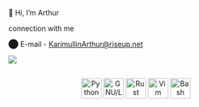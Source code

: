 <link rel="stylesheet" href="https://cdn.jsdelivr.net/gh/devicons/devicon@v2.15.1/devicon.min.css">
👋 Hi, I’m Arthur
 
connection with me

⬤ E-mail - KarimullinArthur@riseup.net

<img src="https://komarev.com/ghpvc/?username=KarimullinArthur&style=flat">      

<i class="devicon-bash-plain"></i>
---
          
<div align="center">
    <img src="https://cdn.jsdelivr.net/gh/devicons/devicon/icons/python/python-original.svg" title="Python"    alt="Python" width="40" height="40"/>
    <img src="https://cdn.jsdelivr.net/gh/devicons/devicon/icons/linux/linux-original.svg"   title="GNU/Linux" alt="GNU/Linux" width="40" height="40"/>    
    <img src="https://cdn.jsdelivr.net/gh/devicons/devicon/icons/rust/rust-plain.svg"        title="Rust"    alt="Rust"    width="40" height="40"/>
    <img src="https://cdn.jsdelivr.net/gh/devicons/devicon/icons/vim/vim-original.svg"       title="Vim"  alt="Vim"  width="40" height="40"/>    
    <img src="https://cdn.jsdelivr.net/gh/devicons/devicon/icons/bash/bash-original.svg"     title="Bash"  alt="Bash"  width="40" height="40"/>     
    <img src="https://cdn.jsdelivr.net/gh/devicons/devicon/icons/git/git-original.svg"       title="Git"  alt="Git"   width="40" height="40/>       
 </div>
